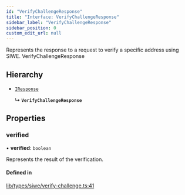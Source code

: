 ```yaml
---
id: "VerifyChallengeResponse"
title: "Interface: VerifyChallengeResponse"
sidebar_label: "VerifyChallengeResponse"
sidebar_position: 0
custom_edit_url: null
---
```


Represents the response to a request to verify a specific address using SIWE.
 VerifyChallengeResponse

## Hierarchy

- [`IResponse`](IResponse.md)

  ↳ **`VerifyChallengeResponse`**

## Properties

### verified

• **verified**: `boolean`

Represents the result of the verification.

#### Defined in

[lib/types/siwe/verify-challenge.ts:41](https://github.com/JustaName-id/JustaName-sdk/blob/3b7cbff/packages/@justaname.id/sdk/src/lib/types/siwe/verify-challenge.ts#L41)
